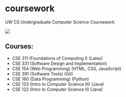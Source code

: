# coursework
UW CS Undergraduate Computer Science Coursework

[![](https://tokei.rs/b1/github/ananyasoni/undergradCoursework?category=code)](https://github.com/ananyasoni/undergradCoursework)
## Courses:

- CSE 311 (Foundations of Computing I) (Latex)
- CSE 331 (Software Design and Implementation)
- CSE 154 (Web Programming) (HTML, CSS, JavaScript)
- CSE 391 (Software Tools) (Git)
- CSE 160 (Data Programming) (Python)
- CSE 123 (Intro to Computer Science III) (Java)
- CSE 122 (Intro to Computer Science II) (Java)


